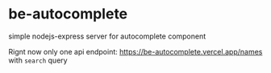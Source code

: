 # be-autocomplete
simple nodejs-express server for autocomplete component

Rignt now only one api endpoint: https://be-autocomplete.vercel.app/names with `search` query

